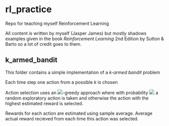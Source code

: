 # rl_practice
Repo for teaching myself Reinforcement Learning

All content is written by myself (Jasper James) but mostly shadows examples given in the book *Reinforcement Learning* 2nd Edition by Sutton & Barto so a lot of credit goes to them.

## k_armed_bandit
This folder contains a simple implementation of a *k-armed bandit* problem

Each time step one action from a possible *k* is chosen 

Action selection uses an <img src="https://render.githubusercontent.com/render/math?math=\epsilon">-greedy approach where with probability <img src="https://render.githubusercontent.com/render/math?math=\epsilon"> a random exploratory action is taken and otherwise the action with the highest estimated reward is selected.

Rewards for each action are estimated using sample average. Average actual reward recieved from each time this action was selected.

